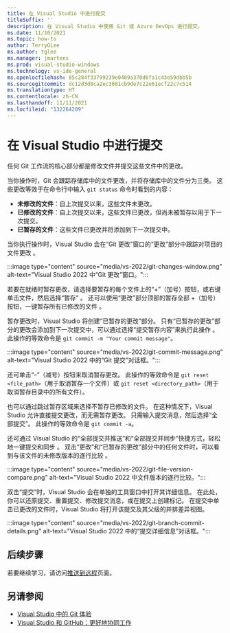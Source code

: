 ```yaml
---
title: 在 Visual Studio 中进行提交
titleSuffix: ''
description: 在 Visual Studio 中使用 Git 或 Azure DevOps 进行提交。
ms.date: 11/10/2021
ms.topic: how-to
author: TerryGLee
ms.author: tglee
ms.manager: jmartens
ms.prod: visual-studio-windows
ms.technology: vs-ide-general
ms.openlocfilehash: 85c284f33799239e0409a370d6fa1c43e59dbb5b
ms.sourcegitcommit: dc12d3d0ca2ec3601cb9de7c22e61ecf22c7c514
ms.translationtype: HT
ms.contentlocale: zh-CN
ms.lasthandoff: 11/11/2021
ms.locfileid: "132264209"
---
```

# <a name="make-a-commit-in-visual-studio"></a>在 Visual Studio 中进行提交

任何 Git 工作流的核心部分都是修改文件并提交这些文件中的更改。

当你操作时，Git 会跟踪存储库中的文件更改，并将存储库中的文件分为三类。 这些更改等效于在命令行中输入 `git status` 命令时看到的内容：

- **未修改的文件**：自上次提交以来，这些文件未更改。
- **已修改的文件**：自上次提交以来，这些文件已更改，但尚未被暂存以用于下一次提交。
- **已暂存的文件**：这些文件已更改并将添加到下一次提交中。

当你执行操作时，Visual Studio 会在“Git 更改”窗口的“更改”部分中跟踪对项目的文件更改 。

:::image type="content" source="media/vs-2022/git-changes-window.png" alt-text="Visual Studio 2022 中“Git 更改”窗口。":::

若要在就绪时暂存更改，请选择要暂存的每个文件上的“+”（加号）按钮，或右键单击文件，然后选择“暂存” 。 还可以使用“更改”部分顶部的暂存全部 +（加号）按钮，一键暂存所有已修改的文件 。

暂存更改时，Visual Studio 将创建“已暂存的更改”部分。 只有“已暂存的更改”部分的更改会添加到下一次提交中，可以通过选择“提交暂存内容”来执行此操作 。 此操作的等效命令是 `git commit -m "Your commit message"`。

:::image type="content" source="media/vs-2022/git-commit-message.png" alt-text="Visual Studio 2022 中的“Git 提交”对话框。":::

还可单击“–”（减号）按钮来取消暂存更改。 此操作的等效命令是 `git reset <file_path>`（用于取消暂存一个文件）或 `git reset <directory_path>`（用于取消暂存目录中的所有文件）。

也可以通过跳过暂存区域来选择不暂存已修改的文件。 在这种情况下，Visual Studio 允许直接提交更改，而无需暂存更改。 只需输入提交消息，然后选择“全部提交”。 此操作的等效命令是 `git commit -a`。

还可通过 Visual Studio 的“全部提交并推送”和“全部提交并同步”快捷方式，轻松地一键提交和同步 。 双击“更改”和“已暂存的更改”部分中的任何文件时，可以看到与该文件的未修改版本的逐行比较 。

:::image type="content" source="media/vs-2022/git-file-version-compare.png" alt-text="Visual Studio 2022 中文件版本的逐行比较。":::

双击“提交”时，Visual Studio 会在单独的工具窗口中打开其详细信息。 在此处，你可以还原提交、重置提交、修改提交消息，或在提交上创建标记。 在提交中单击已更改的文件时，Visual Studio 将打开该提交及其父级的并排差异视图。

:::image type="content" source="media/vs-2022/git-branch-commit-details.png" alt-text="Visual Studio 2022 中的“提交详细信息”对话框。":::

## <a name="next-steps"></a>后续步骤

若要继续学习，请访问[推送到远程](git-push-remote.md)页面。

## <a name="see-also"></a>另请参阅

- [Visual Studio 中的 Git 体验](git-with-visual-studio.md)
- [Visual Studio 和 GitHub：更好地协同工作](https://visualstudio.microsoft.com/vs/github/)
